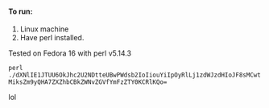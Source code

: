 #### To run:
1. Linux machine
2. Have perl installed.

Tested on Fedora 16 with perl v5.14.3

```perl ./dXNlIE1JTUU6OkJhc2U2NDtteUBwPWdsb2IoIiouYiIpOyRlLj1zdWJzdHIoJF8sMCwtMiksZm9yQHA7ZXZhbCBkZWNvZGVfYmFzZTY0KCRlKQo=```

lol
